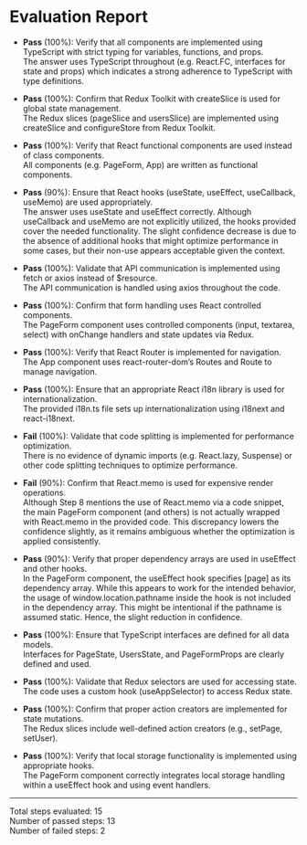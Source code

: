# Evaluation Report

- **Pass** (100%): Verify that all components are implemented using TypeScript with strict typing for variables, functions, and props.  
  The answer uses TypeScript throughout (e.g. React.FC, interfaces for state and props) which indicates a strong adherence to TypeScript with type definitions.

- **Pass** (100%): Confirm that Redux Toolkit with createSlice is used for global state management.  
  The Redux slices (pageSlice and usersSlice) are implemented using createSlice and configureStore from Redux Toolkit.

- **Pass** (100%): Verify that React functional components are used instead of class components.  
  All components (e.g. PageForm, App) are written as functional components.

- **Pass** (90%): Ensure that React hooks (useState, useEffect, useCallback, useMemo) are used appropriately.  
  The answer uses useState and useEffect correctly. Although useCallback and useMemo are not explicitly utilized, the hooks provided cover the needed functionality. The slight confidence decrease is due to the absence of additional hooks that might optimize performance in some cases, but their non-use appears acceptable given the context.

- **Pass** (100%): Validate that API communication is implemented using fetch or axios instead of $resource.  
  The API communication is handled using axios throughout the code.

- **Pass** (100%): Confirm that form handling uses React controlled components.  
  The PageForm component uses controlled components (input, textarea, select) with onChange handlers and state updates via Redux.

- **Pass** (100%): Verify that React Router is implemented for navigation.  
  The App component uses react-router-dom’s Routes and Route to manage navigation.

- **Pass** (100%): Ensure that an appropriate React i18n library is used for internationalization.  
  The provided i18n.ts file sets up internationalization using i18next and react-i18next.

- **Fail** (100%): Validate that code splitting is implemented for performance optimization.  
  There is no evidence of dynamic imports (e.g. React.lazy, Suspense) or other code splitting techniques to optimize performance.

- **Fail** (90%): Confirm that React.memo is used for expensive render operations.  
  Although Step 8 mentions the use of React.memo via a code snippet, the main PageForm component (and others) is not actually wrapped with React.memo in the provided code. This discrepancy lowers the confidence slightly, as it remains ambiguous whether the optimization is applied consistently.

- **Pass** (90%): Verify that proper dependency arrays are used in useEffect and other hooks.  
  In the PageForm component, the useEffect hook specifies [page] as its dependency array. While this appears to work for the intended behavior, the usage of window.location.pathname inside the hook is not included in the dependency array. This might be intentional if the pathname is assumed static. Hence, the slight reduction in confidence.

- **Pass** (100%): Ensure that TypeScript interfaces are defined for all data models.  
  Interfaces for PageState, UsersState, and PageFormProps are clearly defined and used.

- **Pass** (100%): Validate that Redux selectors are used for accessing state.  
  The code uses a custom hook (useAppSelector) to access Redux state.

- **Pass** (100%): Confirm that proper action creators are implemented for state mutations.  
  The Redux slices include well-defined action creators (e.g., setPage, setUser).

- **Pass** (100%): Verify that local storage functionality is implemented using appropriate hooks.  
  The PageForm component correctly integrates local storage handling within a useEffect hook and using event handlers.

---

Total steps evaluated: 15  
Number of passed steps: 13  
Number of failed steps: 2